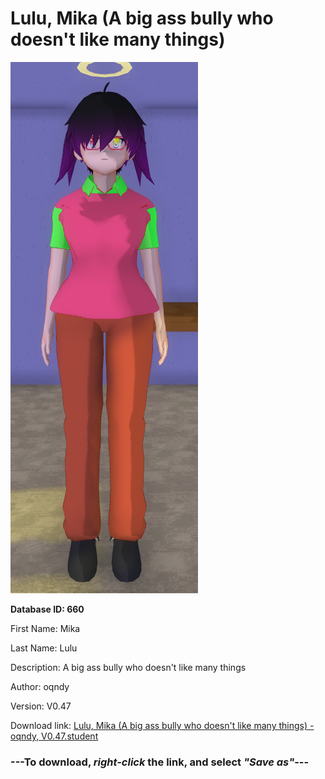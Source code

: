 # Lulu, Mika (A big ass bully who doesn't like many things)

<img src="https://raw.githubusercontent.com/Arbiter1223/Daigaku-Gurashi-Custom-Students/master/Students/Files/Lulu%2C%20Mika%20(A%20big%20ass%20bully%20who%20doesn't%20like%20many%20things).png" title="Lulu, Mika (A big ass bully who doesn't like many things) - oqndy, V0.47">

**Database ID: 660**

First Name: Mika

Last Name: Lulu

Description: A big ass bully who doesn't like many things

Author: oqndy

Version: V0.47

Download link: <a href="https://raw.githubusercontent.com/Arbiter1223/Daigaku-Gurashi-Custom-Students/master/Students/Files/Lulu%2C%20Mika%20(A%20big%20ass%20bully%20who%20doesn't%20like%20many%20things)%20-%20oqndy%2C%20V0.47.student">Lulu, Mika (A big ass bully who doesn't like many things) - oqndy, V0.47.student</a>

### ---**To download, _right-click_ the link, and select _"Save as"_**---
